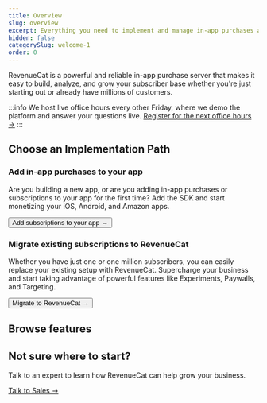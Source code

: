 ```yaml
---
title: Overview
slug: overview
excerpt: Everything you need to implement and manage in-app purchases and subscriptions
hidden: false
categorySlug: welcome-1
order: 0
---
```


RevenueCat is a powerful and reliable in-app purchase server that makes it easy to build, analyze, and grow your subscriber base whether you're just starting out or already have millions of customers.

:::info
We host live office hours every other Friday, where we demo the platform and answer your questions live. [Register for the next office hours →](https://app.livestorm.co/revenuecat/live-revenuecat-demo?type=detailed)
:::

## Choose an Implementation Path

### Add in-app purchases to your app

Are you building a new app, or are you adding in-app purchases or subscriptions to your app for the first time? Add the SDK and start monetizing your iOS, Android, and Amazon apps.

<Button href="/docs/welcome/building-new">Add subscriptions to your app →</Button>

### Migrate existing subscriptions to RevenueCat

Whether you have just one or one million subscribers, you can easily replace your existing setup with RevenueCat. Supercharge your business and start taking advantage of powerful features like Experiments, Paywalls, and Targeting.

<Button href="/docs/welcome/existing-apps">Migrate to RevenueCat →</Button>

## Browse features

<FeatureItem 
  title="Entitlements & Subscription Status" 
  subtitle="Ensure customers have correct access even if your entitlement structure is complex." 
  link="/docs/getting-started/entitlements" 
  emoji="🔑"
/>

<FeatureItem
  title="Paywalls"
  subtitle="Remotely configure your product offering with powerful paywalls."
  link="/docs/tools/paywalls"
  emoji="💰"
/>

<FeatureItem
  title="Data, Analytics, & Integrations"
  subtitle="Clean, normalized subscription data at your fingertips and in every system."
  link="/docs/integrations/third-party-integrations"
  emoji="📈"
/>

<FeatureItem
  title="Experiments"
  subtitle="Run A/B tests to find the most effective pricing model."
  link="/docs/tools/experiments-v1"
  emoji="🧪"
/>

## Not sure where to start?

Talk to an expert to learn how RevenueCat can help grow your business.

[Talk to Sales →](https://www.revenuecat.com/talk-to-sales/)
